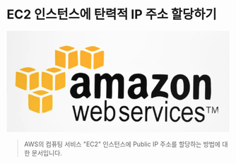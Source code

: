 # EC2 인스턴스에 탄력적 IP 주소 할당하기

![logo](../logo.png)

> AWS의 컴퓨팅 서비스 "EC2" 인스턴스에 Public IP 주소를 할당하는 방법에 대한 문서입니다.

